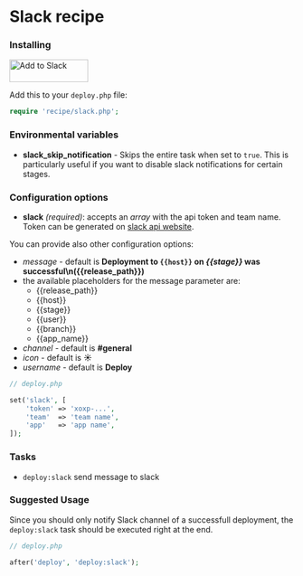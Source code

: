 # Slack recipe

### Installing

<a href="https://slack.com/oauth/authorize?&client_id=162408975313.167726381175&scope=incoming-webhook"><img alt="Add to Slack" height="40" width="139" src="https://platform.slack-edge.com/img/add_to_slack.png" srcset="https://platform.slack-edge.com/img/add_to_slack.png 1x, https://platform.slack-edge.com/img/add_to_slack@2x.png 2x" /></a>

Add this to your `deploy.php` file:

```php
require 'recipe/slack.php';
```

### Environmental variables

- **slack_skip_notification** - Skips the entire task when set to `true`. This is particularly useful if you want to disable slack notifications for certain stages.

### Configuration options

- **slack** *(required)*: accepts an *array* with the api token and team name. Token can be generated on [slack api website](https://api.slack.com/docs/oauth-test-tokens).

You can provide also other configuration options:

 - *message* - default is **Deployment to `{{host}}` on *{{stage}}* was successful\n({{release_path}})**
  - the available placeholders for the message parameter are:
    - {{release_path}}
    - {{host}}
    - {{stage}}
    - {{user}}
    - {{branch}}
    - {{app_name}}
 - *channel* - default is **#general**
 - *icon* - default is **:sunny:**
 - *username* - default is **Deploy**


```php
// deploy.php

set('slack', [
    'token' => 'xoxp-...',
    'team'  => 'team name',
    'app'   => 'app name',
]);
```

### Tasks

- `deploy:slack` send message to slack

### Suggested Usage

Since you should only notify Slack channel of a successfull deployment, the `deploy:slack` task should be executed right at the end.

```php
// deploy.php

after('deploy', 'deploy:slack');
```
